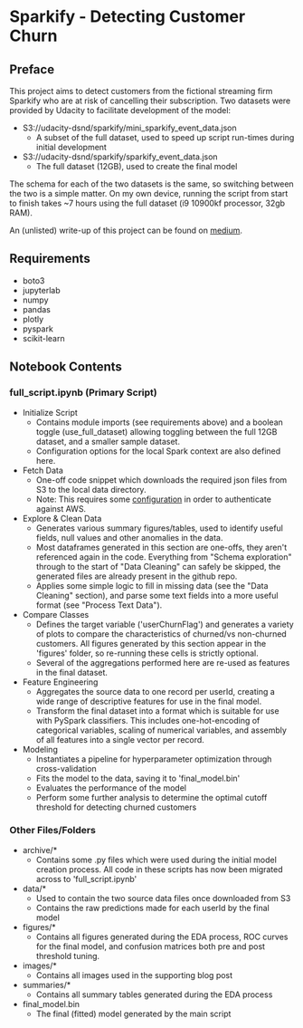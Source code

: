 # Sparkify - Detecting Customer Churn

## Preface
This project aims to detect customers from the fictional streaming firm Sparkify who are at risk of cancelling their subscription. Two datasets were provided by Udacity to facilitate development of the model:

* S3://udacity-dsnd/sparkify/mini_sparkify_event_data.json
    * A subset of the full dataset, used to speed up script run-times during initial development
* S3://udacity-dsnd/sparkify/sparkify_event_data.json
    * The full dataset (12GB), used to create the final model

The schema for each of the two datasets is the same, so switching between the two is a simple matter. On my own device, running the script from start to finish takes ~7 hours using the full dataset (i9 10900kf processor, 32gb RAM).

An (unlisted) write-up of this project can be found on [medium](https://medium.com/@rp13g10/predicting-customer-churn-with-pyspark-972d70a6993f).

## Requirements
* boto3
* jupyterlab
* numpy
* pandas
* plotly
* pyspark
* scikit-learn

## Notebook Contents

### full_script.ipynb (Primary Script)
* Initialize Script
    * Contains module imports (see requirements above) and a boolean toggle (use_full_dataset) allowing toggling between the full 12GB dataset, and a smaller sample dataset.
    * Configuration options for the local Spark context are also defined here.
* Fetch Data
    * One-off code snippet which downloads the required json files from S3 to the local data directory.
    * Note: This requires some [configuration](https://boto3.amazonaws.com/v1/documentation/api/latest/guide/configuration.html) in order to authenticate against AWS.
* Explore & Clean Data
    * Generates various summary figures/tables, used to identify useful fields, null values and other anomalies in the data.
    * Most dataframes generated in this section are one-offs, they aren't referenced again in the code. Everything from "Schema exploration" through to the start of "Data Cleaning" can safely be skipped, the generated files are already present in the github repo.
    * Applies some simple logic to fill in missing data (see the "Data Cleaning" section), and parse some text fields into a more useful format (see "Process Text Data").
* Compare Classes
    * Defines the target variable ('userChurnFlag') and generates a variety of plots to compare the characteristics of churned/vs non-churned customers. All figures generated by this section appear in the 'figures' folder, so re-running these cells is strictly optional.
    * Several of the aggregations performed here are re-used as features in the final dataset.
* Feature Engineering
    * Aggregates the source data to one record per userId, creating a wide range of descriptive features for use in the final model.
    * Transform the final dataset into a format which is suitable for use with PySpark classifiers. This includes one-hot-encoding of categorical variables, scaling of numerical variables, and assembly of all features into a single vector per record.
* Modeling
    * Instantiates a pipeline for hyperparameter optimization through cross-validation
    * Fits the model to the data, saving it to 'final_model.bin'
    * Evaluates the performance of the model
    * Perform some further analysis to determine the optimal cutoff threshold for detecting churned customers

### Other Files/Folders
* archive/*
    * Contains some .py files which were used during the initial model creation process. All code in these scripts has now been migrated across to 'full_script.ipynb'
* data/*
    * Used to contain the two source data files once downloaded from S3
    * Contains the raw predictions made for each userId by the final model
* figures/*
    * Contains all figures generated during the EDA process, ROC curves for the final model, and confusion matrices both pre and post threshold tuning.
* images/*
    * Contains all images used in the supporting blog post
* summaries/*
    * Contains all summary tables generated during the EDA process
* final_model.bin
    * The final (fitted) model generated by the main script